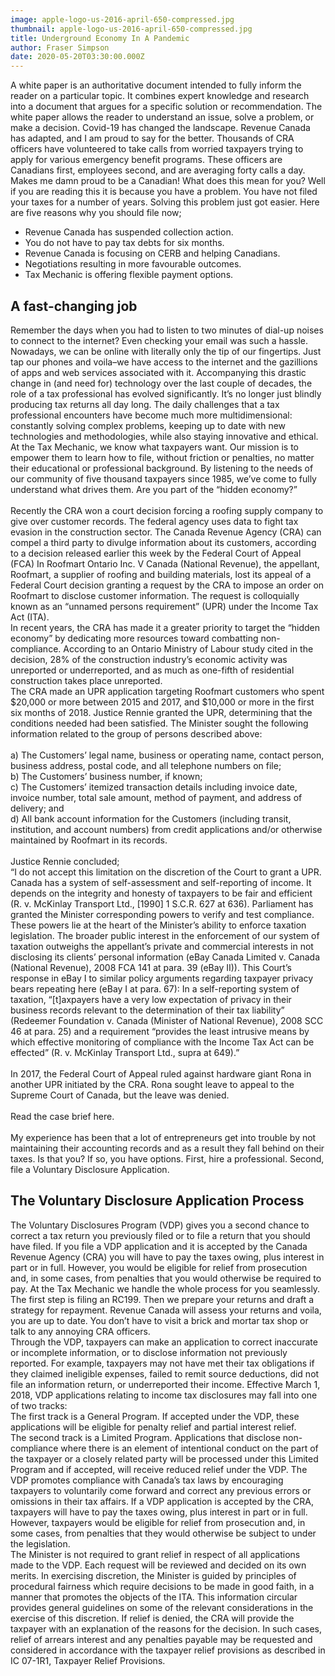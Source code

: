 ```yaml
---
image: apple-logo-us-2016-april-650-compressed.jpg
thumbnail: apple-logo-us-2016-april-650-compressed.jpg
title: Underground Economy In A Pandemic
author: Fraser Simpson
date: 2020-05-20T03:30:00.000Z
---
```

A white paper is an authoritative document intended to fully inform the reader on a particular topic. It combines expert knowledge and research into a document that argues for a specific solution or recommendation. The white paper allows the reader to understand an issue, solve a problem, or make a decision. Covid-19 has changed the landscape. Revenue Canada has adapted, and I am proud to say for the better. Thousands of CRA officers have volunteered to take calls from worried taxpayers trying to apply for various emergency benefit programs. These officers are Canadians first, employees second, and are averaging forty calls a day. Makes me damn proud to be a Canadian! What does this mean for you? Well if you are reading this it is because you have a problem. You have not filed your taxes for a number of years. Solving this problem just got easier. Here are five reasons why you should file now;

* Revenue Canada has suspended collection action.
* You do not have to pay tax debts for six months.
* Revenue Canada is focusing on CERB and helping Canadians.
* Negotiations resulting in more favourable outcomes.
* Tax Mechanic is offering flexible payment options.

## A fast-changing job

Remember the days when you had to listen to two minutes of dial-up noises to connect to the internet? Even checking your email was such a hassle. Nowadays, we can be online with literally only the tip of our fingertips. Just tap our phones and voila–we have access to the internet and the gazillions of apps and web services associated with it. Accompanying this drastic change in (and need for) technology over the last couple of decades, the role of a tax professional has evolved significantly. It’s no longer just blindly producing tax returns all day long. The daily challenges that a tax professional encounters have become much more multidimensional: constantly solving complex problems, keeping up to date with new technologies and methodologies, while also staying innovative and ethical. At the Tax Mechanic, we know what taxpayers want. Our mission is to empower them to learn how to file, without friction or penalties, no matter their educational or professional background. By listening to the needs of our community of five thousand taxpayers since 1985, we’ve come to fully understand what drives them. Are you part of the “hidden economy?”\
\
Recently the CRA won a court decision forcing a roofing supply company to give over customer records. The federal agency uses data to fight tax evasion in the construction sector. The Canada Revenue Agency (CRA) can compel a third party to divulge information about its customers, according to a decision released earlier this week by the Federal Court of Appeal (FCA) In Roofmart Ontario Inc. V Canada (National Revenue), the appellant, Roofmart, a supplier of roofing and building materials, lost its appeal of a Federal Court decision granting a request by the CRA to impose an order on Roofmart to disclose customer information. The request is colloquially known as an “unnamed persons requirement” (UPR) under the Income Tax Act (ITA).\
In recent years, the CRA has made it a greater priority to target the “hidden economy” by dedicating more resources toward combatting non-compliance. According to an Ontario Ministry of Labour study cited in the decision, 28% of the construction industry’s economic activity was unreported or underreported, and as much as one-fifth of residential construction takes place unreported.\
The CRA made an UPR application targeting Roofmart customers who spent $20,000 or more between 2015 and 2017, and $10,000 or more in the first six months of 2018. Justice Rennie granted the UPR, determining that the conditions needed had been satisfied. The Minister sought the following information related to the group of persons described above:\
\
a) The Customers’ legal name, business or operating name, contact person, business address, postal code, and all telephone numbers on file;\
b) The Customers’ business number, if known;\
c) The Customers’ itemized transaction details including invoice date, invoice number, total sale amount, method of payment, and address of delivery; and\
d) All bank account information for the Customers (including transit, institution, and account numbers) from credit applications and/or otherwise maintained by Roofmart in its records.\
\
Justice Rennie concluded;\
“I do not accept this limitation on the discretion of the Court to grant a UPR. Canada has a system of self-assessment and self-reporting of income. It depends on the integrity and honesty of taxpayers to be fair and efficient (R. v. McKinlay Transport Ltd., \[1990] 1 S.C.R. 627 at 636). Parliament has granted the Minister corresponding powers to verify and test compliance. These powers lie at the heart of the Minister’s ability to enforce taxation legislation. The broader public interest in the enforcement of our system of taxation outweighs the appellant’s private and commercial interests in not disclosing its clients’ personal information (eBay Canada Limited v. Canada (National Revenue), 2008 FCA 141 at para. 39 (eBay II)). This Court’s response in eBay I to similar policy arguments regarding taxpayer privacy bears repeating here (eBay I at para. 67): In a self-reporting system of taxation, “\[t]axpayers have a very low expectation of privacy in their business records relevant to the determination of their tax liability” (Redeemer Foundation v. Canada (Minister of National Revenue), 2008 SCC 46 at para. 25) and a requirement “provides the least intrusive means by which effective monitoring of compliance with the Income Tax Act can be effected” (R. v. McKinlay Transport Ltd., supra at 649).”\
\
In 2017, the Federal Court of Appeal ruled against hardware giant Rona in another UPR initiated by the CRA. Rona sought leave to appeal to the Supreme Court of Canada, but the leave was denied.\
\
Read the case brief here.\
\
My experience has been that a lot of entrepreneurs get into trouble by not maintaining their accounting records and as a result they fall behind on their taxes. Is that you? If so, you have options. First, hire a professional. Second, file a Voluntary Disclosure Application.

## The Voluntary Disclosure Application Process

The Voluntary Disclosures Program (VDP) gives you a second chance to correct a tax return you previously filed or to file a return that you should have filed. If you file a VDP application and it is accepted by the Canada Revenue Agency (CRA) you will have to pay the taxes owing, plus interest in part or in full. However, you would be eligible for relief from prosecution and, in some cases, from penalties that you would otherwise be required to pay. At the Tax Mechanic we handle the whole process for you seamlessly. The first step is filing an RC199. Then we prepare your returns and draft a strategy for repayment. Revenue Canada will assess your returns and voila, you are up to date. You don’t have to visit a brick and mortar tax shop or talk to any annoying CRA officers.\
Through the VDP, taxpayers can make an application to correct inaccurate or incomplete information, or to disclose information not previously reported. For example, taxpayers may not have met their tax obligations if they claimed ineligible expenses, failed to remit source deductions, did not file an information return, or underreported their income. Effective March 1, 2018, VDP applications relating to income tax disclosures may fall into one of two tracks:\
The first track is a General Program. If accepted under the VDP, these applications will be eligible for penalty relief and partial interest relief.\
The second track is a Limited Program. Applications that disclose non-compliance where there is an element of intentional conduct on the part of the taxpayer or a closely related party will be processed under this Limited Program and if accepted, will receive reduced relief under the VDP. The VDP promotes compliance with Canada’s tax laws by encouraging taxpayers to voluntarily come forward and correct any previous errors or omissions in their tax affairs. If a VDP application is accepted by the CRA, taxpayers will have to pay the taxes owing, plus interest in part or in full. However, taxpayers would be eligible for relief from prosecution and, in some cases, from penalties that they would otherwise be subject to under the legislation.\
The Minister is not required to grant relief in respect of all applications made to the VDP. Each request will be reviewed and decided on its own merits. In exercising discretion, the Minister is guided by principles of procedural fairness which require decisions to be made in good faith, in a manner that promotes the objects of the ITA. This information circular provides general guidelines on some of the relevant considerations in the exercise of this discretion. If relief is denied, the CRA will provide the taxpayer with an explanation of the reasons for the decision. In such cases, relief of arrears interest and any penalties payable may be requested and considered in accordance with the taxpayer relief provisions as described in IC 07-1R1, Taxpayer Relief Provisions.